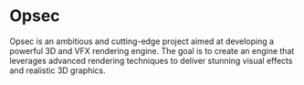# Opsec
Opsec is an ambitious and cutting-edge project aimed at developing a powerful 3D and VFX rendering engine. The goal is to create an engine that leverages advanced rendering techniques to deliver stunning visual effects and realistic 3D graphics.
